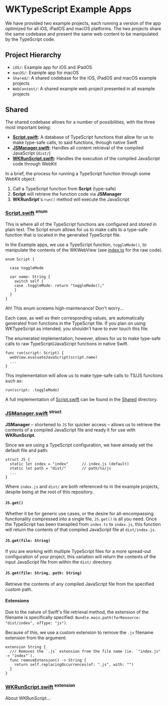# WKTypeScript Example Apps
We have provided two example projects, each running a version of the app optimized for all iOS, iPadOS and macOS platforms. The two projects share the same codebase and present the same web content to be manipulated by the TypeScript code.

## Project Hierarchy
- `iOS/`: Example app for iOS and iPadOS
- `macOS/`: Example app for macOS
- `Shared/`: A shared codebase for the iOS, iPadOS and macOS example projects
- `WebContent/`: A shared example web project presented in all example projects

## Shared
The shared codebase allows for a number of possibilities, with the three most important being:

- **[Script.swift](Shared/Script.swift):** A database of TypeScript functions that allow for us to make type-safe calls, to said functions, through native Swift
- **[JSManager.swift](Shared/WebKit/JSManager.swift):** Handles all content retrieval of the compiled JavaScript (`dist/`)
- **[WKRunScript.swift](Shared/WebKit/WKRunScript):** Handles the execution of the compiled JavaScript code through WebKit

In a brief, the process for running a TypeScript function through some WebKit object:

1. Call a TypeScript function from **Script** (type-safe)
2. **Script** will retrieve the function code via **JSManager**
3. **WKRunSript**'s `run()` method will execute the JavaScript

### [Script.swift](Shared/Script.swift) <sup>enum</sup>
This is where all of the TypeScript functions are configured and stored in plain text. The Script enum allows for us to make calls to a type-safe function that is located in the generated TypeScript file.

In the Example apps, we use a TypeScript function, `toggleMode()`, to manipulate the contents of the WKWebView (see [index.ts](https://github.com/inter-ops/WKTypeScript/blob/main/src/index.ts) for the raw code).

```
enum Script {
    
  case toggleMode
  
  var name: String {
    switch self {
    case .toggleMode: return "toggleMode();"
    }
  }
}
```

Ah! This enum screams high-maintenance! Don't worry...

Each case, as well as their corresponding values, are automatically generated from functions in the TypeScript file. If you plan on using WKTypeScript as intended, you shouldn't have to ever touch this file.

The enumerated implementation, however, allows for us to make type-safe calls to raw TypeScript/JavaScript functions in native Swift.

```
func run(script: Script) {
  webView.evaluateJavaScript(script.name)
  ...
}
```
This implementation will allow us to make type-safe calls to TS/JS functions such as:

```
run(script: .toggleMode)
```

A full implementation of [Script.swift](Shared/Script.swift) can be found in the [Shared](Shared/) directory.

### [JSManager.swift](Shared/WebKit/JSManager.swift) <sup>struct</sup>
**JSManager** – shortened to `JS` for quicker access – allows us to retrieve the contents of a compiled JavaScript file and ready it for use with **WKRunScript**.

Since we are using a TypeScript configuration, we have already set the default file and path:

```
struct JS {
  static let index = "index"      // index.js (default)
  static let path = "dist/"       // path/to/js
  ...
}
```
Where `index.js` and `dist/` are both referenced-to in the example projects, despite being at the root of this repository.

#### `JS.get()`

Whether it be for generic use cases, or the desire for all-encompassing functionality compressed into a single file, `JS.get()` is all you need. Once the TypeScript has been transpiled from `index.ts` to `index.js`, this function will return the contents of that compiled JavaScript file at `dist/index.js`.

#### `JS.get(file: String)`
If you are working with multiple TypeScript files for a more spread-out configuration of your project, this variation will return the contents of the input JavaScript file from within the `dist/` directory.

#### `JS.get(file: String, path: String)`
Retrieve the contents of any compiled JavaScript file from the specified custom path.

#### Extensions
Due to the nature of Swift's file retrieval method, the extension of the filename is specifically specified: `Bundle.main.path(forResource: "dist/index", ofType: "js")`.

Because of this, we use a custom extension to remove the `.js` filename extension from the argument:

```
extension String {
  /// Removes the `.js` extension from the file name (ie. `"index.js" -> "index"`).
  func removeExtension() -> String {
    return self.replacingOccurrences(of: ".js", with: "")
  }
}
```

### [WKRunScript.swift](Shared/WebKit/WKRunScript.swift) <sup>extension</sup>
About WKRunScript...
